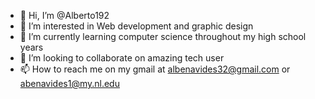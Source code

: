 - 👋 Hi, I’m @Alberto192
- 👀 I’m interested in Web development and graphic design 
- 🌱 I’m currently learning computer science throughout my high school years
- 💞️ I’m looking to collaborate on amazing tech user
- 📫 How to reach me on my gmail at albenavides32@gmail.com or abenavides1@my.nl.edu

<!---
Alberto192/Alberto192 is a ✨ special ✨ repository because its `README.md` (this file) appears on your GitHub profile.
You can click the Preview link to take a look at your changes.
--->
